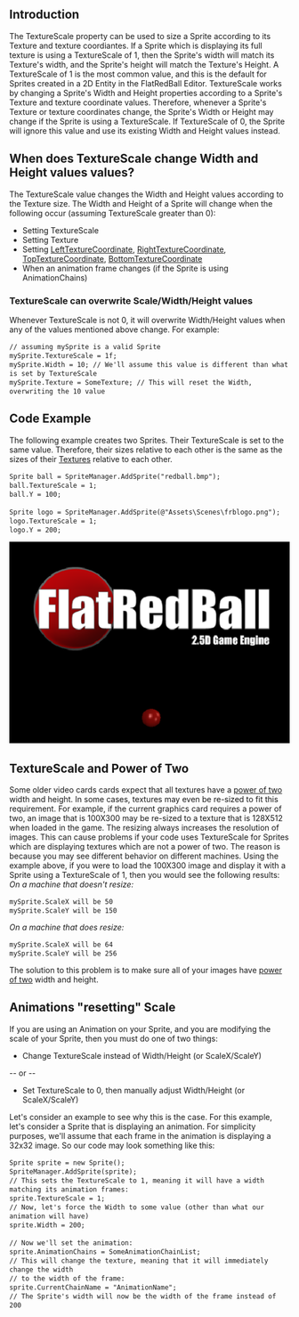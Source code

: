 ## Introduction

The TextureScale property can be used to size a Sprite according to its Texture and texture coordiantes. If a Sprite which is displaying its full texture is using a TextureScale of 1, then the Sprite's width will match its Texture's width, and the Sprite's height will match the Texture's Height. A TextureScale of 1 is the most common value, and this is the default for Sprites created in a 2D Entity in the FlatRedBall Editor. TextureScale works by changing a Sprite's Width and Height properties according to a Sprite's Texture and texture coordinate values. Therefore, whenever a Sprite's Texture or texture coordinates change, the Sprite's Width or Height may change if the Sprite is using a TextureScale. If TextureScale of 0, the Sprite will ignore this value and use its existing Width and Height values instead.

## When does TextureScale change Width and Height values values?

The TextureScale value changes the Width and Height values according to the Texture size. The Width and Height of a Sprite will change when the following occur (assuming TextureScale greater than 0):

-   Setting TextureScale
-   Setting Texture
-   Setting [LeftTextureCoordinate](/frb/docs/index.php?title=FlatRedBall.Sprite.LeftTextureCoordinate.md "FlatRedBall.Sprite.LeftTextureCoordinate"), [RightTextureCoordinate](/frb/docs/index.php?title=FlatRedBall.Sprite.RightTextureCoordinate.md "FlatRedBall.Sprite.RightTextureCoordinate"), [TopTextureCoordinate](/frb/docs/index.php?title=FlatRedBall.Sprite.TopTextureCoordinate.md "FlatRedBall.Sprite.TopTextureCoordinate"), [BottomTextureCoordinate](/frb/docs/index.php?title=FlatRedBall.Sprite.BottomTextureCoordinate.md "FlatRedBall.Sprite.BottomTextureCoordinate")
-   When an animation frame changes (if the Sprite is using AnimationChains)

### TextureScale can overwrite Scale/Width/Height values

Whenever TextureScale is not 0, it will overwrite Width/Height values when any of the values mentioned above change. For example:

    // assuming mySprite is a valid Sprite
    mySprite.TextureScale = 1f;
    mySprite.Width = 10; // We'll assume this value is different than what is set by TextureScale
    mySprite.Texture = SomeTexture; // This will reset the Width, overwriting the 10 value

## Code Example

The following example creates two Sprites. Their TextureScale is set to the same value. Therefore, their sizes relative to each other is the same as the sizes of their [Textures](/frb/docs/index.php?title=Microsoft.Xna.Framework.Graphics.Texture2D.md "Microsoft.Xna.Framework.Graphics.Texture2D") relative to each other.

    Sprite ball = SpriteManager.AddSprite("redball.bmp");
    ball.TextureScale = 1;
    ball.Y = 100;

    Sprite logo = SpriteManager.AddSprite(@"Assets\Scenes\frblogo.png");
    logo.TextureScale = 1;
    logo.Y = 200;

![PixelSizeExample.png](/media/migrated_media-PixelSizeExample.png)

## TextureScale and Power of Two

Some older video cards cards expect that all textures have a [power of two](/frb/docs/index.php?title=Math:Power_of_Two.md "Math:Power of Two") width and height. In some cases, textures may even be re-sized to fit this requirement. For example, if the current graphics card requires a power of two, an image that is 100X300 may be re-sized to a texture that is 128X512 when loaded in the game. The resizing always increases the resolution of images. This can cause problems if your code uses TextureScale for Sprites which are displaying textures which are not a power of two. The reason is because you may see different behavior on different machines. Using the example above, if you were to load the 100X300 image and display it with a Sprite using a TextureScale of 1, then you would see the following results: *On a machine that doesn't resize:*

    mySprite.ScaleX will be 50
    mySprite.ScaleY will be 150

*On a machine that does resize:*

    mySprite.ScaleX will be 64
    mySprite.ScaleY will be 256

The solution to this problem is to make sure all of your images have [power of two](/frb/docs/index.php?title=Math:Power_of_Two.md "Math:Power of Two") width and height.

## Animations "resetting" Scale

If you are using an Animation on your Sprite, and you are modifying the scale of your Sprite, then you must do one of two things:

-   Change TextureScale instead of Width/Height (or ScaleX/ScaleY)

-- or --

-   Set TextureScale to 0, then manually adjust Width/Height (or ScaleX/ScaleY)

Let's consider an example to see why this is the case. For this example, let's consider a Sprite that is displaying an animation. For simplicity purposes, we'll assume that each frame in the animation is displaying a 32x32 image. So our code may look something like this:

    Sprite sprite = new Sprite();
    SpriteManager.AddSprite(sprite);
    // This sets the TextureScale to 1, meaning it will have a width matching its animation frames:
    sprite.TextureScale = 1;
    // Now, let's force the Width to some value (other than what our animation will have)
    sprite.Width = 200;

    // Now we'll set the animation:
    sprite.AnimationChains = SomeAnimationChainList;
    // This will change the texture, meaning that it will immediately change the width
    // to the width of the frame:
    sprite.CurrentChainName = "AnimationName";
    // The Sprite's width will now be the width of the frame instead of 200
